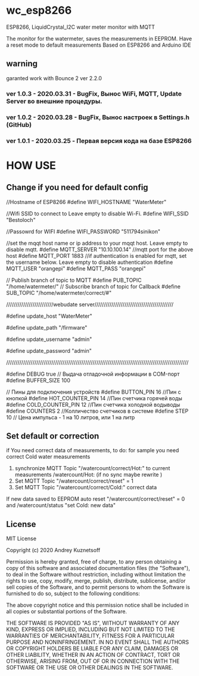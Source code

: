 
# wc_esp8266
ESP8266, LiquidCrystal_I2C water meter monitor with MQTT

The monitor for the watermeter, saves the measurements in EEPROM.
Have a reset mode to default measurements  Based on ESP8266 and Arduino IDE

## warning
garanted work with Bounce 2 ver 2.2.0


### ver 1.0.3 - 2020.03.31 - BugFix, Вынос WiFi, MQTT, Update Server во внешние процедуры.

### ver 1.0.2 - 2020.03.28 - BugFix, Вынос настроек в Settings.h (GitHub)

### ver 1.0.1 - 2020.03.25 - Первая версия кода на базе ESP8266


# HOW USE

## Change if you need for default config

//Hostname of ESP8266
#define WIFI_HOSTNAME "WaterMeter"

//Wifi SSID to connect to Leave empty to disable Wi-Fi.
#define WIFI_SSID "Bestoloch"

//Passowrd for WIFI
#define WIFI_PASSWORD "511794sinikon"

//set the mqqt host name or ip address to your mqqt host. Leave empty to disable mqtt.
#define MQTT_SERVER "10.10.100.14"
//mqtt port for the above host
#define MQTT_PORT  1883
//if authentication is enabled for mqtt, set the username below. Leave empty to disable authentication
#define MQTT_USER "orangepi"
#define MQTT_PASS "orangepi"

// Publish branch of topic to MQTT
#define PUB_TOPIC  "/home/watermeter/"
// Subscribe  branch of topic for Callback
#define SUB_TOPIC  "/home/watermeter/correct/#"

/////////////////////////webudate server//////////////////////////////////////////

#define update_host  "WaterMeter"

#define update_path  "/firmware"

#define update_username  "admin"

#define update_password  "admin"

/////////////////////////////////////////////////////////////////////////////////////////////////

#define DEBUG            true   // Выдача отладочной информации в COM-порт
#define BUFFER_SIZE 100

// Пины для подключения устройств
#define BUTTON_PIN       16    //Пин с кнопкой
#define HOT_COUNTER_PIN  14    //Пин счетчика горячей воды
#define COLD_COUNTER_PIN 12    //Пин счетчика холодной водыводы
#define COUNTERS 2            //Колличество счетчиков в системе
#define STEP 10 // Цена импульса - 1 на 10 литров, или 1 на литр

## Set  default or correction
 if You need correct data of measurements, to do:
 for sample you need correct Cold water measurements
 1. synchronize MQTT Topic "/watercount/correct/Hot:" to current measurements /watercount/Hot:  (if no sync maybe rewrite )
 2. Set MQTT Topic "/watercount/correct/reset" = 1
 3. Set MQTT Topic "/watercount/correct/Cold:"  correct data

If new data saved to EEPROM auto reset "/watercount/correct/reset" = 0 and /watercount/status "set Cold: new data"

## License
MIT License

Copyright (c) 2020 Andrey Kuznetsoff

Permission is hereby granted, free of charge, to any person obtaining a copy of this software and associated documentation files (the "Software"), to deal in the Software without restriction, including without limitation the rights to use, copy, modify, merge, publish, distribute, sublicense, and/or sell copies of the Software, and to permit persons to whom the Software is furnished to do so, subject to the following conditions:

The above copyright notice and this permission notice shall be included in all copies or substantial portions of the Software.

THE SOFTWARE IS PROVIDED "AS IS", WITHOUT WARRANTY OF ANY KIND, EXPRESS OR IMPLIED, INCLUDING BUT NOT LIMITED TO THE WARRANTIES OF MERCHANTABILITY, FITNESS FOR A PARTICULAR PURPOSE AND NONINFRINGEMENT. IN NO EVENT SHALL THE AUTHORS OR COPYRIGHT HOLDERS BE LIABLE FOR ANY CLAIM, DAMAGES OR OTHER LIABILITY, WHETHER IN AN ACTION OF CONTRACT, TORT OR OTHERWISE, ARISING FROM, OUT OF OR IN CONNECTION WITH THE SOFTWARE OR THE USE OR OTHER DEALINGS IN THE SOFTWARE.

